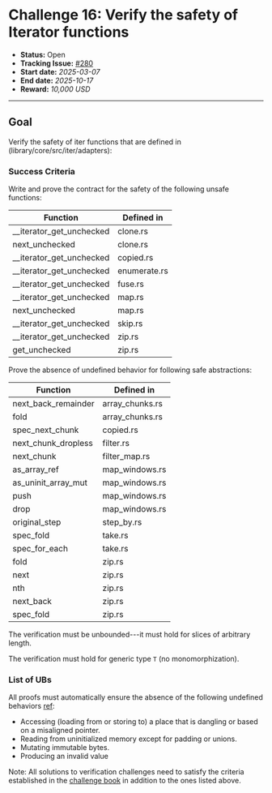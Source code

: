 # Challenge 16: Verify the safety of Iterator functions

- **Status:** Open
- **Tracking Issue:** [#280](https://github.com/model-checking/verify-rust-std/issues/280)
- **Start date:** *2025-03-07*
- **End date:** *2025-10-17*
- **Reward:** *10,000 USD*

-------------------


## Goal

Verify the safety of iter functions that are defined in (library/core/src/iter/adapters):



### Success Criteria

Write and prove the contract for the safety of the following unsafe functions:

| Function | Defined in |
|---------| ---------|
|__iterator_get_unchecked| clone.rs|
|next_unchecked| clone.rs|
|__iterator_get_unchecked| copied.rs|
|__iterator_get_unchecked| enumerate.rs|
|__iterator_get_unchecked | fuse.rs|
|__iterator_get_unchecked | map.rs|
|next_unchecked | map.rs|
|__iterator_get_unchecked | skip.rs|
|__iterator_get_unchecked | zip.rs|
|get_unchecked| zip.rs|

Prove the absence of undefined behavior for following safe abstractions:

| Function | Defined in |
|---------| ---------|
|next_back_remainder| array_chunks.rs|
|fold| array_chunks.rs|
|spec_next_chunk| copied.rs|
|next_chunk_dropless| filter.rs|
|next_chunk| filter_map.rs|
|as_array_ref | map_windows.rs|
|as_uninit_array_mut | map_windows.rs|
|push | map_windows.rs|
|drop | map_windows.rs|
|original_step | step_by.rs|
|spec_fold| take.rs|
|spec_for_each| take.rs|
|fold| zip.rs|
|next| zip.rs|
|nth| zip.rs|
|next_back| zip.rs|
|spec_fold| zip.rs|



The verification must be unbounded---it must hold for slices of arbitrary length.

The verification must hold for generic type `T` (no monomorphization).

### List of UBs

All proofs must automatically ensure the absence of the following undefined behaviors [ref](https://github.com/rust-lang/reference/blob/142b2ed77d33f37a9973772bd95e6144ed9dce43/src/behavior-considered-undefined.md):

* Accessing (loading from or storing to) a place that is dangling or based on a misaligned pointer.
* Reading from uninitialized memory except for padding or unions.
* Mutating immutable bytes.
* Producing an invalid value


Note: All solutions to verification challenges need to satisfy the criteria established in the [challenge book](../general-rules.md)
in addition to the ones listed above.
